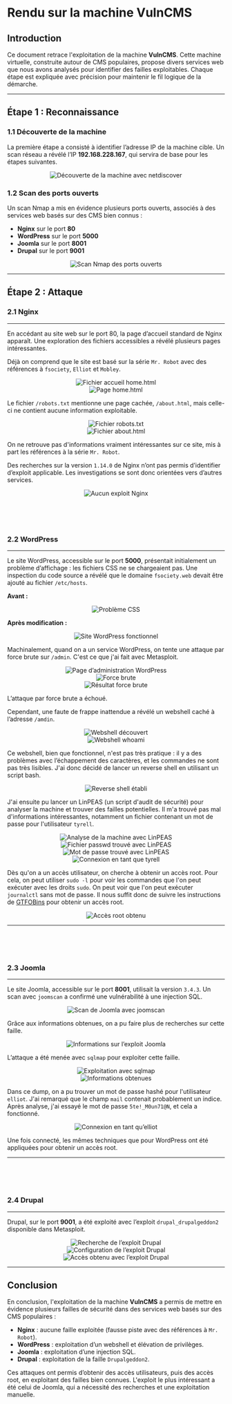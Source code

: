 # Rendu sur la machine VulnCMS

## Introduction

Ce document retrace l'exploitation de la machine **VulnCMS**. Cette machine virtuelle, construite autour de CMS populaires, propose divers services web que nous avons analysés pour identifier des failles exploitables. Chaque étape est expliquée avec précision pour maintenir le fil logique de la démarche.

---

## Étape 1 : Reconnaissance

### 1.1 Découverte de la machine

La première étape a consisté à identifier l’adresse IP de la machine cible. Un scan réseau a révélé l’IP **192.168.228.167**, qui servira de base pour les étapes suivantes.

<div align="center">
    <img src="./images/netdiscover.png" alt="Découverte de la machine avec netdiscover">
</div>

### 1.2 Scan des ports ouverts

Un scan Nmap a mis en évidence plusieurs ports ouverts, associés à des services web basés sur des CMS bien connus :

- **Nginx** sur le port **80**
- **WordPress** sur le port **5000**
- **Joomla** sur le port **8001**
- **Drupal** sur le port **9001**

<div align="center">
    <img src="./images/nmap.png" alt="Scan Nmap des ports ouverts">
</div>

---

## Étape 2 : Attaque

### 2.1 Nginx
---

En accédant au site web sur le port 80, la page d’accueil standard de Nginx apparaît. Une exploration des fichiers accessibles a révélé plusieurs pages intéressantes.

Déjà on comprend que le site est basé sur la série `Mr. Robot` avec des références à `fsociety`, `Elliot` et `Mobley`.

<div align="center">
    <img src="./images/nginx/accueil.png" alt="Fichier accueil home.html">
</div>
<div align="center">
    <img src="./images/nginx/home.png" alt="Page home.html">
</div>

Le fichier `/robots.txt` mentionne une page cachée, `/about.html`, mais celle-ci ne contient aucune information exploitable.

<div align="center">
    <img src="./images/nginx/robots.png" alt="Fichier robots.txt">
</div>
<div align="center">
    <img src="./images/nginx/about.png" alt="Fichier about.html">
</div>

On ne retrouve pas d'informations vraiment intéressantes sur ce site, mis à part les références à la série `Mr. Robot`.

Des recherches sur la version `1.14.0` de Nginx n’ont pas permis d’identifier d’exploit applicable. Les investigations se sont donc orientées vers d’autres services.

<div align="center">
    <img src="./images/nginx/noexploit.png" alt="Aucun exploit Nginx">
</div>


<br><br><br>

### 2.2 WordPress
---


Le site WordPress, accessible sur le port **5000**, présentait initialement un problème d’affichage : les fichiers CSS ne se chargeaient pas. Une inspection du code source a révélé que le domaine `fsociety.web` devait être ajouté au fichier `/etc/hosts`.

**Avant :**

<div align="center">
    <img src="./images/wordpress/hostsmissing.png" alt="Problème CSS">
</div>

**Après modification :**

<div align="center">
    <img src="./images/wordpress/hostsadded.png" alt="Site WordPress fonctionnel">
</div>

Machinalement, quand on a un service WordPress, on tente une attaque par force brute sur `/admin`. C'est ce que j'ai fait avec Metasploit.

<div align="center">
    <img src="./images/wordpress/admin_form.png" alt="Page d’administration WordPress">
</div>
<div align="center">
    <img src="./images/wordpress/wp-bruteforce.png" alt="Force brute">
</div>
<div align="center">
    <img src="./images/wordpress/wp-brute-failed.png" alt="Résultat force brute">
</div>

L’attaque par force brute a échoué.

Cependant, une faute de frappe inattendue a révélé un webshell caché à l’adresse `/amdin`.

<div align="center">
    <img src="./images/wordpress/typoWEBSHELL.png" alt="Webshell découvert">
</div>
<div align="center">
    <img src="./images/wordpress/webshell-whoami.png" alt="Webshell whoami">
</div>

Ce webshell, bien que fonctionnel, n'est pas très pratique : il y a des problèmes avec l’échappement des caractères, et les commandes ne sont pas très lisibles. J'ai donc décidé de lancer un reverse shell en utilisant un script bash.

<div align="center">
    <img src="./images/wordpress/reverseShell.png" alt="Reverse shell établi">
</div>

J'ai ensuite pu lancer un LinPEAS (un script d'audit de sécurité) pour analyser la machine et trouver des failles potentielles. Il m'a trouvé pas mal d'informations intéressantes, notamment un fichier contenant un mot de passe pour l'utilisateur `tyrell`.

<div align="center">
    <img src="./images/wordpress/linpeas.png" alt="Analyse de la machine avec LinPEAS">
</div>
<div align="center">
    <img src="./images/wordpress/linpeas-tyrell-pass.png" alt="Fichier passwd trouvé avec LinPEAS">
</div>
<div align="center">
    <img src="./images/wordpress/tyrell-passwd.png" alt="Mot de passe trouvé avec LinPEAS">
</div>
<div align="center">
    <img src="./images/wordpress/tyrell-ssh.png" alt="Connexion en tant que tyrell">
</div>

Dès qu'on a un accès utilisateur, on cherche à obtenir un accès root. Pour cela, on peut utiliser `sudo -l` pour voir les commandes que l'on peut exécuter avec les droits `sudo`. On peut voir que l'on peut exécuter `journalctl` sans mot de passe. Il nous suffit donc de suivre les instructions de [GTFOBins](https://gtfobins.github.io/gtfobins/journalctl/) pour obtenir un accès root.

<div align="center">
    <img src="./images/wordpress/pwnd.png" alt="Accès root obtenu">
</div>

---
<br><br><br>

### 2.3 Joomla
---


Le site Joomla, accessible sur le port **8001**, utilisait la version `3.4.3`. Un scan avec `joomscan` a confirmé une vulnérabilité à une injection SQL.

<div align="center">
    <img src="./images/joomla/joomscan.png" alt="Scan de Joomla avec joomscan">
</div>

Grâce aux informations obtenues, on a pu faire plus de recherches sur cette faille.

<div align="center">
    <img src="./images/joomla/CVE.png" alt="Informations sur l’exploit Joomla">
</div>

L’attaque a été menée avec `sqlmap` pour exploiter cette faille.

<div align="center">
    <img src="./images/joomla/tentativesSQLI.png" alt="Exploitation avec sqlmap">
</div>
<div align="center">
    <img src="./images/joomla/sqlmap-found-db.png" alt="Informations obtenues">
</div>

Dans ce dump, on a pu trouver un mot de passe hashé pour l'utilisateur `elliot`. J'ai remarqué que le champ `mail` contenait probablement un indice. Après analyse, j'ai essayé le mot de passe `5te!_M0un71@N`, et cela a fonctionné.

<div align="center">
    <img src="./images/joomla/connected-elliot.png" alt="Connexion en tant qu’elliot">
</div>

Une fois connecté, les mêmes techniques que pour WordPress ont été appliquées pour obtenir un accès root.

---

<br><br><br>

### 2.4 Drupal
---

Drupal, sur le port **9001**, a été exploité avec l’exploit `drupal_drupalgeddon2` disponible dans Metasploit.

<div align="center">
    <img src="./images/drupal/drupal-metasploit.jpg" alt="Recherche de l’exploit Drupal">
</div>
<div align="center">
    <img src="./images/drupal/drupal-config.png" alt="Configuration de l’exploit Drupal">
</div>
<div align="center">
    <img src="./images/drupal/exploited.png" alt="Accès obtenu avec l’exploit Drupal">
</div>

---

## Conclusion

En conclusion, l'exploitation de la machine **VulnCMS** a permis de mettre en évidence plusieurs failles de sécurité dans des services web basés sur des CMS populaires :

- **Nginx** : aucune faille exploitée (fausse piste avec des références à `Mr. Robot`).
- **WordPress** : exploitation d’un webshell et élévation de privilèges.
- **Joomla** : exploitation d’une injection SQL.
- **Drupal** : exploitation de la faille `Drupalgeddon2`.

Ces attaques ont permis d’obtenir des accès utilisateurs, puis des accès root, en exploitant des failles bien connues. L'exploit le plus intéressant a été celui de Joomla, qui a nécessité des recherches et une exploitation manuelle.
